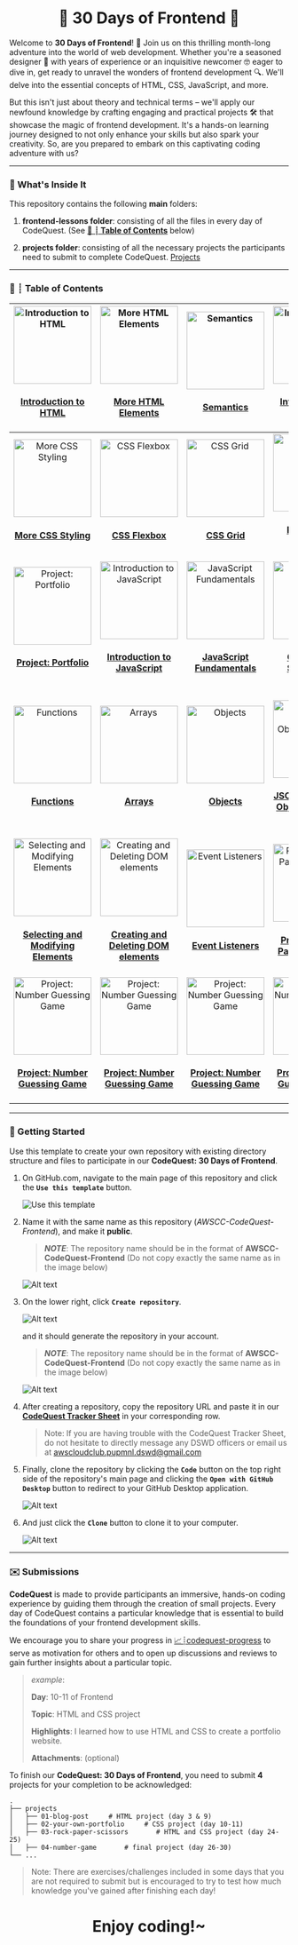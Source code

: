 <h1 align="center">🚀 30 Days of Frontend 🚀</h1>

Welcome to **30 Days of Frontend**! 🚀 Join us on this thrilling month-long adventure into the world of web development. Whether you're a seasoned designer 🎨 with years of experience or an inquisitive newcomer 🤓 eager to dive in, get ready to unravel the wonders of frontend development 🔍. We'll delve into the essential concepts of HTML, CSS, JavaScript, and more.

But this isn't just about theory and technical terms – we'll apply our newfound knowledge by crafting engaging and practical projects 🛠️ that showcase the magic of frontend development. It's a hands-on learning journey designed to not only enhance your skills but also spark your creativity. So, are you prepared to embark on this captivating coding adventure with us?

---

### 👀 What's Inside It

This repository contains the following **main** folders:

1. **frontend-lessons folder**: consisting of all the files in every day of CodeQuest. (See **[📅 ┊ Table of Contents](#📅-┊-table-of-contents)** below)

2. **projects folder**: consisting of all the necessary projects the participants need to submit to complete CodeQuest. [Projects](projects)

---

### 📅 ┊ Table of Contents  

|<div align='center'><a href='frontend-lessons/day-1'><img src='table_assets/01.png' alt='Introduction to HTML' width='140px' /></a><h4 bottom='0'><a href='day-1'>Introduction to HTML</a></h4></div> |<div align='center'><a href='frontend-lessons/day-2'><img src='table_assets/02.png' alt='More HTML Elements' width='140px' /></a><h4 bottom='0'><a href='day-2'>More HTML Elements</a></h4></div> |<div align='center'><a href='frontend-lessons/day-3'><img src='table_assets/03.png' alt='Semantics' width='140px' /></a><h4 bottom='0'><a href='day-3'>Semantics</a></h4></div> |<div align='center'><a href='frontend-lessons/day-4'><img src='table_assets/04.png' alt='Introduction to CSS' width='140px' /></a><h4 bottom='0'><a href='day-4'>Introduction to CSS</a></h4></div> |<div align='center'><a href='frontend-lessons/day-5'><img src='table_assets/05.png' alt='The Box Model, CSS Layout, etc.' width='140px' /></a><h4 bottom='0'><a href='day-5'>The Box Model, CSS Layout, etc.</a></h4></div> |
| - | - | - | - | - |
|<div align='center'><a href='frontend-lessons/day-6'><img src='table_assets/06.png' alt='More CSS Styling' width='140px' /></a><h4 bottom='0'><a href='day-6'>More CSS Styling</a></h4></div> |<div align='center'><a href='frontend-lessons/day-7'><img src='table_assets/07.png' alt='CSS Flexbox' width='140px' /></a><h4 bottom='0'><a href='day-7'>CSS Flexbox</a></h4></div> |<div align='center'><a href='frontend-lessons/day-8'><img src='table_assets/08.png' alt='CSS Grid' width='140px' /></a><h4 bottom='0'><a href='day-8'>CSS Grid</a></h4></div> |<div align='center'><a href='frontend-lessons/day-9'><img src='table_assets/09.png' alt='Responsive Design' width='140px' /></a><h4 bottom='0'><a href='day-9'>Responsive Design</a></h4></div> |<div align='center'><a href='frontend-lessons/day-10'><img src='table_assets/10.png' alt='Project: Portfolio' width='140px' /></a><h4 bottom='0'><a href='day-10'>Project: Portfolio</a></h4></div> |
|<div align='center'><a href='frontend-lessons/day-11'><img src='table_assets/11.png' alt='Project: Portfolio' width='140px' /></a><h4 bottom='0'><a href='day-11'>Project: Portfolio</a></h4></div> |<div align='center'><a href='frontend-lessons/day-12'><img src='table_assets/12.png' alt='Introduction to JavaScript' width='140px' /></a><h4 bottom='0'><a href='day-12'>Introduction to JavaScript</a></h4></div> |<div align='center'><a href='frontend-lessons/day-13'><img src='table_assets/13.png' alt='JavaScript Fundamentals' width='140px' /></a><h4 bottom='0'><a href='day-13'>JavaScript Fundamentals</a></h4></div> |<div align='center'><a href='frontend-lessons/day-14'><img src='table_assets/14.png' alt='Conditional Statements' width='140px' /></a><h4 bottom='0'><a href='day-14'>Conditional Statements</a></h4></div> |<div align='center'><a href='frontend-lessons/day-15'><img src='table_assets/15.png' alt='Loops' width='140px' /></a><h4 bottom='0'><a href='day-15'>Loops</a></h4></div> |
|<div align='center'><a href='frontend-lessons/day-16'><img src='table_assets/16.png' alt='Functions' width='140px' /></a><h4 bottom='0'><a href='day-16'>Functions</a></h4></div> |<div align='center'><a href='frontend-lessons/day-17'><img src='table_assets/17.png' alt='Arrays' width='140px' /></a><h4 bottom='0'><a href='day-17'>Arrays</a></h4></div> |<div align='center'><a href='frontend-lessons/day-18'><img src='table_assets/18.png' alt='Objects' width='140px' /></a><h4 bottom='0'><a href='day-18'>Objects</a></h4></div> |<div align='center'><a href='frontend-lessons/day-19'><img src='table_assets/19.png' alt='JSON (JavaScript Object Notation)' width='140px' /></a><h4 bottom='0'><a href='day-19'>JSON (JavaScript Object Notation)</a></h4></div> |<div align='center'><a href='frontend-lessons/day-20'><img src='table_assets/20.png' alt='Interacting with the Document Object Model (DOM)' width='140px' /></a><h4 bottom='0'><a href='day-20'>Interacting with the Document Object Model (DOM)</a></h4></div> |
|<div align='center'><a href='frontend-lessons/day-21'><img src='table_assets/21.png' alt='Selecting and Modifying Elements' width='140px' /></a><h4 bottom='0'><a href='day-21'>Selecting and Modifying Elements</a></h4></div> |<div align='center'><a href='frontend-lessons/day-22'><img src='table_assets/22.png' alt='Creating and Deleting DOM elements' width='140px' /></a><h4 bottom='0'><a href='day-22'>Creating and Deleting DOM elements</a></h4></div> |<div align='center'><a href='frontend-lessons/day-23'><img src='table_assets/23.png' alt='Event Listeners' width='140px' /></a><h4 bottom='0'><a href='day-23'>Event Listeners</a></h4></div> |<div align='center'><a href='frontend-lessons/day-24'><img src='table_assets/24.png' alt='Project: Rock-Paper-Scissors' width='140px' /></a><h4 bottom='0'><a href='day-24'>Project: Rock-Paper-Scissors</a></h4></div> |<div align='center'><a href='frontend-lessons/day-25'><img src='table_assets/25.png' alt='Project: Rock-Paper-Scissors' width='140px' /></a><h4 bottom='0'><a href='day-25'>Project: Rock-Paper-Scissors</a></h4></div> |
|<div align='center'><a href='frontend-lessons/day-26'><img src='table_assets/26.png' alt='Project: Number Guessing Game' width='140px' /></a><h4 bottom='0'><a href='day-26'>Project: Number Guessing Game</a></h4></div> |<div align='center'><a href='frontend-lessons/day-27'><img src='table_assets/27.png' alt='Project: Number Guessing Game' width='140px' /></a><h4 bottom='0'><a href='day-27'>Project: Number Guessing Game</a></h4></div> |<div align='center'><a href='frontend-lessons/day-28'><img src='table_assets/28.png' alt='Project: Number Guessing Game' width='140px' /></a><h4 bottom='0'><a href='day-28'>Project: Number Guessing Game</a></h4></div> |<div align='center'><a href='frontend-lessons/day-29'><img src='table_assets/29.png' alt='Project: Number Guessing Game' width='140px' /></a><h4 bottom='0'><a href='day-29'>Project: Number Guessing Game</a></h4></div> |<div align='center'><a href='frontend-lessons/day-30'><img src='table_assets/30.png' alt='Project: Number Guessing Game' width='140px' /></a><h4 bottom='0'><a href='day-30'>Project: Number Guessing Game</a></h4></div> |

---

### 💫 Getting Started

Use this template to create your own repository with existing directory structure and files to participate in our **CodeQuest: 30 Days of Frontend**.

1. On GitHub.com, navigate to the main page of this repository and click the **`Use this template`** button.

    ![Use this template](assets/1.png)

2. Name it with the same name as this repository (*AWSCC-CodeQuest-Frontend*), and make it **public**.
   > ***NOTE***: The repository name should be in the format of **AWSCC-CodeQuest-Frontend** (Do not copy exactly the same name as in the image below) 

   ![Alt text](assets/2.png)

3. On the lower right, click **`Create repository`**.

   ![Alt text](assets/3.png)

   and it should generate the repository in your account.

   > ***NOTE***: The repository name should be in the format of **AWSCC-CodeQuest-Frontend** (Do not copy exactly the same name as in the image below) 

   ![Alt text](assets/4.png)

4. After creating a repository, copy the repository URL and paste it in our **[CodeQuest Tracker Sheet](https://docs.google.com/spreadsheets/d/1OsXL63ei1HblY7-gXD8uMbSoWdZJlD02mTbrjvcSsNo/edit#gid=0)** in your corresponding row.

    > Note: If you are having trouble with the CodeQuest Tracker Sheet, do not hesitate to directly message any DSWD officers or email us at awscloudclub.pupmnl.dswd@gmail.com

5. Finally, clone the repository by clicking the **`Code`** button on the top right side of the repository's main page and clicking the **`Open with GitHub Desktop`** button to redirect to your GitHub Desktop application.

    ![Alt text](assets/5.png)

6. And just click the **`Clone`** button to clone it to your computer.

    ![Alt text](assets/6.png)

---

### ✉️ Submissions

**CodeQuest** is made to provide participants an immersive, hands-on coding experience by guiding them through the creation of small projects. Every day of CodeQuest contains a particular knowledge that is essential to build the foundations of your frontend development skills.

We encourage you to share your progress in [📈┊codequest-progress](https://discord.com/channels/1106592546815225878/1175409781540925521) to serve as motivation for others and to open up discussions and reviews to gain further insights about a particular topic.

> *example*:
>
> **Day**: 10-11 of Frontend
>
>**Topic**: HTML and CSS project
>
>**Highlights**: I learned how to use HTML and CSS to create a portfolio website.
>
>**Attachments**: (optional)

To finish our **CodeQuest: 30 Days of Frontend**, you need to submit **4** projects for your completion to be acknowledged:

    .
    ├── projects
    │   ├── 01-blog-post     # HTML project (day 3 & 9)
    │   ├── 02-your-own-portfolio     # CSS project (day 10-11)
    │   ├── 03-rock-paper-scissors       # HTML and CSS project (day 24-25)
    │   ├── 04-number-game       # final project (day 26-30)
    └── ...

> Note: There are exercises/challenges included in some days that you are not required to submit but is encouraged to try to test how much knowledge you've gained after finishing each day!

<h1 align='center'>Enjoy coding!~</h1>
